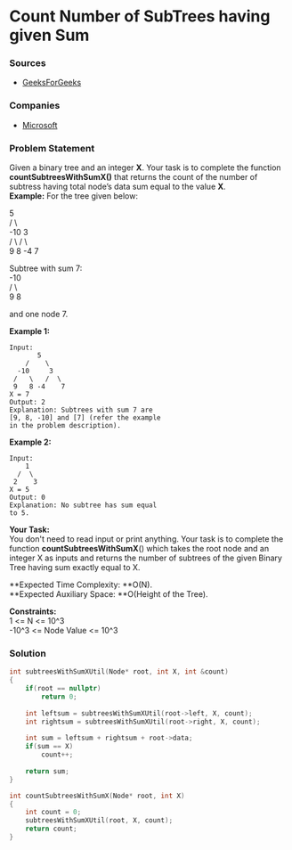 # Count Number of SubTrees having given Sum

### Sources

* [GeeksForGeeks](https://practice.geeksforgeeks.org/problems/count-number-of-subtrees-having-given-sum/1#)

### Companies

* [Microsoft](../../company-based-lists/microsoft.md)

### Problem Statement

Given a binary tree and an integer **X**. Your task is to complete the function **countSubtreesWithSumX()** that returns the count of the number of subtress having total node’s data sum equal to the value **X**.\
**Example:** For the tree given below:           &#x20;

&#x20;             5\
&#x20;           /    \\\
&#x20;       \-10     3\
&#x20;       /    \    /  \\\
&#x20;     9     8  -4 7

Subtree with sum 7:\
&#x20;            \-10\
&#x20;           /      \\\
&#x20;         9        8

and one node 7.

**Example 1:**

```
Input:
       5
    /    \
  -10     3
 /   \   /  \
 9   8 -4    7
X = 7
Output: 2
Explanation: Subtrees with sum 7 are
[9, 8, -10] and [7] (refer the example
in the problem description).
```

**Example 2:**

```
Input:
    1
  /  \
 2    3
X = 5
Output: 0
Explanation: No subtree has sum equal
to 5.
```

**Your Task:**\
You don't need to read input or print anything. Your task is to complete the function **countSubtreesWithSumX**() which takes the root node and an integer X as inputs and returns the number of subtrees of the given Binary Tree having sum exactly equal to X.

**Expected Time Complexity: **O(N).\
**Expected Auxiliary Space: **O(Height of the Tree).

**Constraints:**\
1 <= N <= 10^3\
\-10^3 <= Node Value <= 10^3

### Solution

```cpp
int subtreesWithSumXUtil(Node* root, int X, int &count)
{
    if(root == nullptr)
        return 0;
    
    int leftsum = subtreesWithSumXUtil(root->left, X, count);
    int rightsum = subtreesWithSumXUtil(root->right, X, count);
    
    int sum = leftsum + rightsum + root->data;
    if(sum == X)
        count++;
    
    return sum; 
}

int countSubtreesWithSumX(Node* root, int X)
{
    int count = 0;
    subtreesWithSumXUtil(root, X, count);
    return count;
}
```
